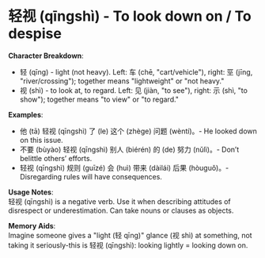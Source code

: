 # **轻视 (qīngshì) - To look down on / To despise**

**Character Breakdown**:  
- 轻 (qīng) - light (not heavy). Left: 车 (chē, "cart/vehicle"), right: 巠 (jīng, "river/crossing"); together means "lightweight" or "not heavy."  
- 视 (shì) - to look at, to regard. Left: 见 (jiàn, "to see"), right: 示 (shì, "to show"); together means "to view" or "to regard."

**Examples**:  
- 他 (tā) 轻视 (qīngshì) 了 (le) 这个 (zhège) 问题 (wèntí)。- He looked down on this issue.  
- 不要 (bùyào) 轻视 (qīngshì) 别人 (biérén) 的 (de) 努力 (nǔlì)。- Don’t belittle others’ efforts.  
- 轻视 (qīngshì) 规则 (guīzé) 会 (huì) 带来 (dàilái) 后果 (hòuguǒ)。- Disregarding rules will have consequences.

**Usage Notes**:  
轻视 (qīngshì) is a negative verb. Use it when describing attitudes of disrespect or underestimation. Can take nouns or clauses as objects.

**Memory Aids**:  
Imagine someone gives a "light (轻 qīng)" glance (视 shì) at something, not taking it seriously-this is 轻视 (qīngshì): looking lightly = looking down on.